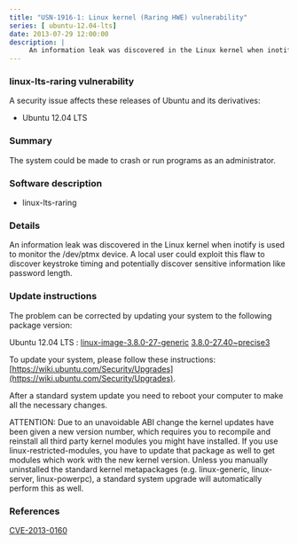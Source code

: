 ```yaml
---
title: "USN-1916-1: Linux kernel (Raring HWE) vulnerability"
series: [ ubuntu-12.04-lts]
date: 2013-07-29 12:00:00
description: |
     An information leak was discovered in the Linux kernel when inotify is used to monitor the /dev/ptmx device. A local user could exploit this flaw to discover keystroke timing and potentially discover sensitive information like password length. 
--- 
```

 
 


### linux-lts-raring vulnerability

A security issue affects these releases of Ubuntu and its derivatives:

* Ubuntu 12.04 LTS

### Summary

The system could be made to crash or run programs as an administrator. 

### Software description

* linux-lts-raring 

### Details

 An information leak was discovered in the Linux kernel when inotify is used to monitor the /dev/ptmx device. A local user could exploit this flaw to discover keystroke timing and potentially discover sensitive information like password length. 

### Update instructions

The problem can be corrected by updating your system to the following package version:

Ubuntu 12.04 LTS
 : [linux-image-3.8.0-27-generic](https://launchpad.net/ubuntu/+source/linux-lts-raring) <span> [3.8.0-27.40~precise3](https://launchpad.net/ubuntu/+source/linux-lts-raring/3.8.0-27.40~precise3) </span> 

To update your system, please follow these instructions: [https://wiki.ubuntu.com/Security/Upgrades](https://wiki.ubuntu.com/Security/Upgrades).

After a standard system update you need to reboot your computer to make all the necessary changes.

ATTENTION: Due to an unavoidable ABI change the kernel updates have been given a new version number, which requires you to recompile and reinstall all third party kernel modules you might have installed. If you use linux-restricted-modules, you have to update that package as well to get modules which work with the new kernel version. Unless you manually uninstalled the standard kernel metapackages (e.g. linux-generic, linux-server, linux-powerpc), a standard system upgrade will automatically perform this as well. 

### References

 
 [CVE-2013-0160](http://people.ubuntu.com/~ubuntu-security/cve/CVE-2013-0160)
 


